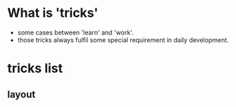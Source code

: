 # What is 'tricks'

* some cases between 'learn' and 'work'.
* those tricks always fulfil some special requirement in daily development.


# tricks list


## layout

